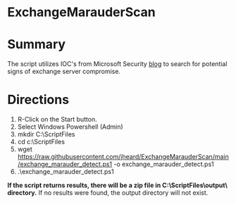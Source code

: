 # ExchangeMarauderScan
# Summary

The script utilizes IOC's from Microsoft Security [blog](https://www.microsoft.com/security/blog/2021/03/02/hafnium-targeting-exchange-servers/) to search for potential signs of exchange server compromise.

# Directions
1. R-Click on the Start button.
2. Select Windows Powershell (Admin)
3. mkdir C:\ScriptFiles
4. cd c:\ScriptFiles
5. wget https://raw.githubusercontent.com/jheard/ExchangeMarauderScan/main/exchange_marauder_detect.ps1 -o exchange_marauder_detect.ps1
6. .\exchange_marauder_detect.ps1

**If the script returns results, there will be a zip file in C:\ScriptFiles\output\ directory.**
If no results were found, the output directory will not exist.
